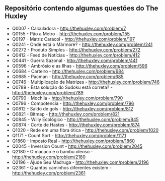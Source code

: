 ## Repositório contendo algumas questões do The Huxley

* Q0007  - Calculadora - http://thehuxley.com/problem/7
* Q0155  - Pão a Metro - http://thehuxley.com/problem/155
* Q0197  - Matriz Caracol - http://thehuxley.com/problem/197
* Q0241  - Onde está o Mármore? - http://thehuxley.com/problem/241
* Q0272  - Produto Simples - http://thehuxley.com/problem/272
* Q0412  - Feed de Notícias - http://thehuxley.com/problem/412
* Q0441  - Guerra Sazonal - http://thehuxley.com/problem/441
* Q0596  - Ambrósio e as Ilhas - http://thehuxley.com/problem/596
* Q0684  - Carteiro - http://thehuxley.com/problem/684
* Q0685  - Pacman - http://thehuxley.com/problem/685
* Q0746  - Multiplicação de Matrizes - http://thehuxley.com/problem/746
* Q0789  - Esta solução do Sudoku está correta? - http://thehuxley.com/problem/789
* Q0790  - Mochila - http://thehuxley.com/problem/790
* Q0796  - Compotencia - http://thehuxley.com/problem/796
* Q0812  - Saldo de gols - http://thehuxley.com/problem/812
* Q0821  - Bitmap - http://thehuxley.com/problem/821
* Q0845  - Willy Ecológico - http://thehuxley.com/problem/845
* Q0874  - Corte de Hastes - http://thehuxley.com/problem/874
* Q1020  - Rede em uma fibra ótica - http://thehuxley.com/problem/1020
* Q1171  - Count Sort - http://thehuxley.com/problem/1171
* Q1860  - Imposto Real - http://thehuxley.com/problem/1860
* Q2045  - Inversion Count - http://thehuxley.com/problem/2045
* Q2180  - O macaco e o bambu oleoso - http://thehuxley.com/problem/2180
* Q2196  - Ajude Seu Madruga - http://thehuxley.com/problem/2196
* Q2361  - Quantos caminhos diferentes existem - http://thehuxley.com/problem/2361
